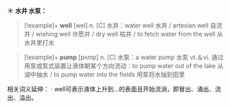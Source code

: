 ☀ <span class="category">**水井 水泵：**</span>
>[!example]+ <span class="vocabulary">**well**</span> [wel] 
> <span class="definition">n. [C] 水井：</span>water well 水井 / artesian well 自流井 / wishing well 许愿井 / dry well 枯井 / to fetch water from the well 从水井里打水

>[!example]+ <span class="vocabulary">**pump**</span> [pʌmp] 
> <span class="definition">n. [C] 水泵：</span>a water pump 水泵 <span class="definition">vt.＆vi. 通过用泵或泵式装置让液体朝某个方向流动：</span>to pump water out of the lake 从湖中抽水 / to pump water into the fields 用泵将水抽到田里

相关词义延伸：
· well可表示液体上升到…的表面且开始流淌，即冒出、涌出、流出、溢出。 
